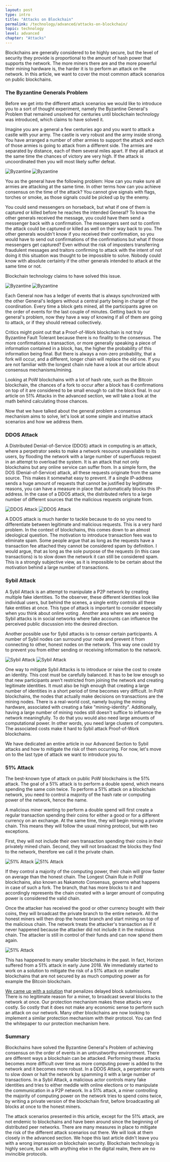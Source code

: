 ```yaml
---
layout: post
type: intro
title: "Attacks on Blockchain"
permalink: /technology/advanced/attacks-on-blockchain/
topic: technology
level: advanced
chapter: "Attacks"
---
```


Blockchains are generally considered to be highly secure, but the level of security they provide is proportional to the amount of hash power that supports the network. The more miners there are and the more powerful their mining hardware is, the harder it is to perform an attack on the network. In this article, we want to cover the most common attack scenarios on public blockchains.

### The Byzantine Generals Problem

Before we get into the different attack scenarios we would like to introduce you to a sort of thought experiment, namely the Byzantine General's Problem that remained unsolved for centuries until blockchain technology was introduced, which claims to have solved it.

Imagine you are a general a few centuries ago and you want to attack a castle with your army. The castle is very robust and the army inside strong. You have arranged a number of other armies to support the attack and each of those armies is going to attack from a different side. The armies are separated by distance, each of them several miles apart. If they all attack at the same time the chances of victory are very high. If the attack is uncoordinated then you will most likely suffer defeat.

![Byzantine](/assets/post_files/technology/advanced/attacks-on-blockchain/byz_0_D.jpg)
![Byzantine](/assets/post_files/technology/advanced/attacks-on-blockchain/byz_0_M.jpg)

You as the general have the following problem: How can you make sure all armies are attacking at the same time. In other terms how can you achieve consensus on the time of the attack? You cannot give signals with flags, torches or smoke, as those signals could be picked up by the enemy.

You could send messengers on horseback, but what if one of them is captured or killed before he reaches the intended General? To know the other generals received the message, you could have them send a messenger back with a confirmation. The messengers sent out to confirm the attack could be captured or killed as well on their way back to you. The other generals wouldn't know if you received their confirmation, so you would have to send out confirmations of the confirmations but what if those messengers get captured? Even without the risk of imposters transferring fraudulent messages and traitors confirming to attack with the intent of not doing it this situation was thought to be impossible to solve. Nobody could know with absolute certainty if the other generals intended to attack at the same time or not.

Blockchain technology claims to have solved this issue. 

![Byzantine](/assets/post_files/technology/advanced/attacks-on-blockchain/byz_1_D.jpg)
![Byzantine](/assets/post_files/technology/advanced/attacks-on-blockchain/byz_1_M.jpg)

Each General now has a ledger of events that is always synchronized with the other General's ledgers without a central party being in charge of the coordination. Every time a block gets mined, all the participants agree on the order of events for the last couple of minutes. Getting back to our general's problem, now they have a way of knowing if all of them are going to attack, or if they should retread collectively.

Critics might point out that a Proof-of-Work blockchain is not truly Byzantine Fault Tolerant because there is no finality to the consensus. The more confirmations a transaction, or more generally speaking a piece of information contained in a block, has, the higher the probability of this information being final. But there is always a non-zero probability, that a fork will occur, and a different, longer chain will replace the old one. If you are not familiar with the longest chain rule have a look at our article about consensus mechanisms/mining.

Looking at PoW blockchains with a lot of hash rate, such as the Bitcoin blockchain, the chances of a fork to occur after a block has 6 confirmations on top of it are considered to be small enough to call the block final. In our article on 51% Attacks in the advanced section, we will take a look at the math behind calculating those chances.

Now that we have talked about the general problem a consensus mechanism aims to solve, let's look at some simple and intuitive attack scenarios and how we address them.

### DDOS Attack

A Distributed Denial-of-Service (DDOS) attack in computing is an attack, where a perpetrator seeks to make a network resource unavailable to its users, by flooding the network with a large number of superfluous request in an attempt to overload the system. It is an attack that not only blockchains but any online service can suffer from. In a simple form, the DOS (Denial-of-Service) attack, all these requests originate from the same source. This makes it somewhat easy to prevent. If a single IP-address sends a huge amount of requests that cannot be justified by legitimate reasons, you can have a measure in place that automatically blocks this IP-address. In the case of a DDOS attack, the distributed refers to a large number of different sources that the malicious requests originate from.

![DDOS Attack](/assets/post_files/technology/advanced/attacks-on-blockchain/DDOS_D.jpg)
![DDOS Attack](/assets/post_files/technology/advanced/attacks-on-blockchain/DDOS_M.jpg)

A DDOS attack is much harder to tackle because to do so you need to differentiate between legitimate and malicious requests. This is a very hard problem. In the context of blockchains, this comes down to an almost ideological question. The motivation to introduce transaction fees was to eliminate spam. Some people argue that as long as the requests have a transaction fee attached they cannot be considered spam by definition. I would argue, that as long as the sole purpose of the requests (in this case transactions) is to slow down the network it can still be considered spam. This is a strongly subjective view, as it is impossible to be certain about the motivation behind a large number of transactions.

### Sybil Attack

A Sybil Attack is an attempt to manipulate a P2P network by creating multiple fake identities. To the observer, these different identities look like individual users, but behind the scenes, a single entity controls all these fake entities at once. This type of attack is important to consider especially when you think about online voting . Another area where we are seeing Sybil attacks is in social networks where fake accounts can influence the perceived public discussion into the desired direction.

Another possible use for Sybil attacks is to censor certain participants. A number of Sybil nodes can surround your node and prevent it from connecting to other, honest nodes on the network. This way one could try to prevent you from either sending or receiving information to the network.

![Sybil Attack](/assets/post_files/technology/advanced/attacks-on-blockchain/sybil_D.jpg)
![Sybil Attack](/assets/post_files/technology/advanced/attacks-on-blockchain/sybil_M.jpg)

One way to mitigate Sybil Attacks is to introduce or raise the cost to create an identity. This cost must be carefully balanced. It has to be low enough so that new participants aren't restricted from joining the network and creating legitimate identities. It must also be high enough that creating a large number of identities in a short period of time becomes very difficult. In PoW blockchains, the nodes that actually make decisions on transactions are the mining nodes. There is a real-world cost, namely buying the mining hardware, associated with creating a fake "mining-identity". Additionally, having a large number of mining nodes still doesn't suffice to influence the network meaningfully. To do that you would also need large amounts of computational power. In other words, you need large clusters of computers. The associated costs make it hard to Sybil attack Proof-of-Work blockchains.

We have dedicated an entire article in our Advanced Section to Sybil attacks and how to mitigate the risk of them occurring. For now, let's move on to the last type of attack we want to introduce you to.

### 51% Attack

The best-known type of attack on public PoW blockchains is the 51% attack. The goal of a 51% attack is to perform a double spend, which means spending the same coin twice. To perform a 51% attack on a blockchain network, you need to control a majority of the hash rate or computing power of the network, hence the name.

A malicious miner wanting to perform a double spend will first create a regular transaction spending their coins for either a good or for a different currency on an exchange. At the same time, they will begin mining a private chain. This means they will follow the usual mining protocol, but with two exceptions.

First, they will not include their own transaction spending their coins in their privately mined chain. Second, they will not broadcast the blocks they find to the network, therefore we call it the private chain.

![51% Attack](/assets/post_files/technology/advanced/attacks-on-blockchain/percent_D.jpg)
![51% Attack](/assets/post_files/technology/advanced/attacks-on-blockchain/percent_M.jpg)

If they control a majority of the computing power, their chain will grow faster on average than the honest chain. The Longest Chain Rule in PoW blockchains, also known as Nakamoto Consensus, governs what happens in case of such a fork. The branch, that has more blocks to it and accordingly represents the chain created with a larger amount of computing power is considered the valid chain.

Once the attacker has received the good or other currency bought with their coins, they will broadcast the private branch to the entire network. All the honest miners will then drop the honest branch and start mining on top of the malicious chain. The network treats the attacker's transaction as if it never happened because the attacker did not include it in the malicious chain. The attacker is still in control of their funds and can now spend them again.

![51% Attack](/assets/post_files/technology/advanced/attacks-on-blockchain/percent.gif)

This has happened to many smaller blockchains in the past. In fact, Horizen suffered from a 51% attack in early June 2018. We immediately started to work on a solution to mitigate the risk of a 51% attack on smaller blockchains that are not secured by as much computing power as for example the Bitcoin blockchain.

[We came up with a solution](https://www.horizen.global/assets/files/A-Penalty-System-for-Delayed-Block-Submission-by-Horizen.pdf) that penalizes delayed block submissions. There is no legitimate reason for a miner, to broadcast several blocks to the network at once. Our protection mechanism makes these attacks very costly. So costly that it does not make any economic sense to perform such an attack on our network. Many other blockchains are now looking to implement a similar protection mechanism with their protocol. You can find the whitepaper to our protection mechanism here.

### Summary

Blockchains have solved the Byzantine General's Problem of achieving consensus on the order of events in an untrustworthy environment. There are different ways a blockchain can be attacked. Performing these attacks becomes more difficult over time as more computing power is added to the network and it becomes more robust. In a DDOS Attack, a perpetrator wants to slow down or halt the network by spamming it with a large number of transactions. In a Sybil Attack, a malicious actor controls many fake identities and tries to either meddle with online elections or to manipulate the communication in a P2P network. In a 51% attack, a miner controlling the majority of computing power on the network tries to spend coins twice, by writing a private version of the blockchain first, before broadcasting all blocks at once to the honest miners.

The attack scenarios presented in this article, except for the 51% attack, are not endemic to blockchains and have been around since the beginning of distributed peer networks. There are many measures in place to mitigate the risk of the different attack scenarios out there. We will look at them closely in the advanced section. We hope this last article didn't leave you with a wrong impression on blockchain security. Blockchain technology is highly secure, but as with anything else in the digital realm, there are no invincible protocols.
